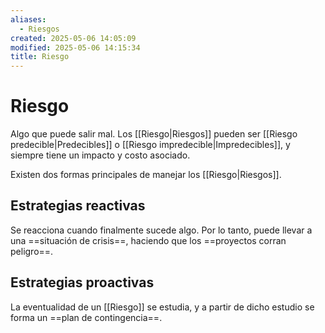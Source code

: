 ```yaml
---
aliases:
  - Riesgos
created: 2025-05-06 14:05:09
modified: 2025-05-06 14:15:34
title: Riesgo
---
```


# Riesgo

Algo que puede salir mal. Los [[Riesgo|Riesgos]] pueden ser [[Riesgo predecible|Predecibles]] o [[Riesgo impredecible|Impredecibles]], y siempre tiene un impacto y costo asociado.

Existen dos formas principales de manejar los [[Riesgo|Riesgos]].

## Estrategias reactivas

Se reacciona cuando finalmente sucede algo. Por lo tanto, puede llevar a una ==situación de crisis==, haciendo que los ==proyectos corran peligro==.

## Estrategias proactivas

La eventualidad de un [[Riesgo]] se estudia, y a partir de dicho estudio se forma un ==plan de contingencia==.
